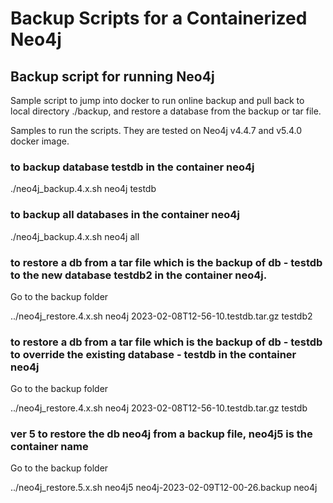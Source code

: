 # Backup Scripts for a Containerized Neo4j

## Backup script for running Neo4j


Sample script to jump into docker to run online backup and pull back to local directory ./backup, and restore a database from the backup or tar file. 

Samples to run the scripts. They are tested on Neo4j v4.4.7 and v5.4.0 docker image.

### to backup database testdb in the container neo4j
./neo4j_backup.4.x.sh neo4j testdb 

### to backup all databases in the container neo4j
./neo4j_backup.4.x.sh neo4j all

### to restore a db from  a tar file which is the backup of db - testdb to the new database testdb2 in the container neo4j. 
Go to the backup folder

../neo4j_restore.4.x.sh neo4j 2023-02-08T12-56-10.testdb.tar.gz testdb2


### to restore a db from a tar file which is the backup of db - testdb to override the existing database - testdb in the container neo4j
Go to the backup folder

../neo4j_restore.4.x.sh neo4j 2023-02-08T12-56-10.testdb.tar.gz testdb

### ver 5 to restore the db neo4j from a backup file, neo4j5 is the container name
Go to the backup folder

../neo4j_restore.5.x.sh neo4j5 neo4j-2023-02-09T12-00-26.backup neo4j
